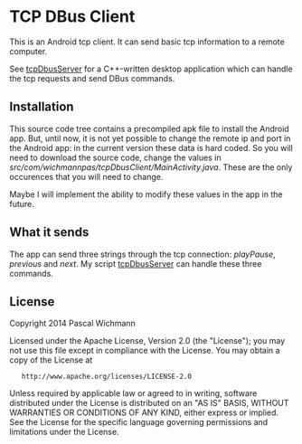 TCP DBus Client
===============

This is an Android tcp client. It can send basic tcp information to a remote computer.

See [tcpDbusServer](http://github.com/wichmannpas/tcpDbusServer) for a C++-written desktop application which can handle the tcp requests and send DBus commands.

Installation
------------

This source code tree contains a precompiled apk file to install the Android app. But, until now, it is not yet possible to change the remote ip and port in the Android app: in the current version these data is hard coded. So you will need to download the source code, change the values in *src/com/wichmannpas/tcpDbusClient/MainActivity.java*. These are the only occurences that you will need to change.

Maybe I will implement the ability to modify these values in the app in the future.

What it sends
-------------

The app can send three strings through the tcp connection: *playPause*, *previous* and *next*. My script [tcpDbusServer](http://github.com/wichmannpas/tcpDbusServer) can handle these three commands.

License
-------

Copyright 2014 Pascal Wichmann

   Licensed under the Apache License, Version 2.0 (the "License");
   you may not use this file except in compliance with the License.
   You may obtain a copy of the License at

       http://www.apache.org/licenses/LICENSE-2.0

   Unless required by applicable law or agreed to in writing, software
   distributed under the License is distributed on an "AS IS" BASIS,
   WITHOUT WARRANTIES OR CONDITIONS OF ANY KIND, either express or implied.
   See the License for the specific language governing permissions and
   limitations under the License.
